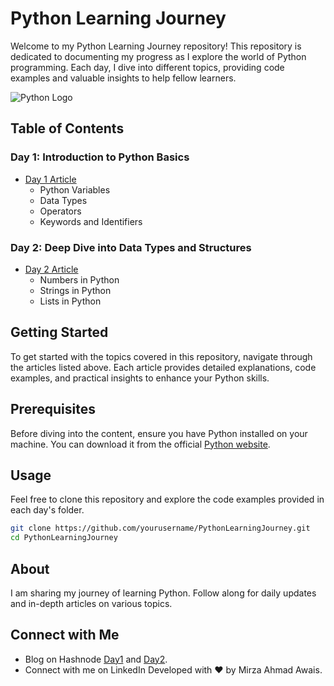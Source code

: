 # Python Learning Journey

Welcome to my Python Learning Journey repository! This repository is dedicated to documenting my progress as I explore the world of Python programming. Each day, I dive into different topics, providing code examples and valuable insights to help fellow learners.

![Python Logo](https://www.python.org/static/community_logos/python-logo-master-v3-TM-flattened.png)

## Table of Contents

### Day 1: Introduction to Python Basics
- [Day 1 Article](./Day1/README.md)
  - Python Variables
  - Data Types
  - Operators
  - Keywords and Identifiers

### Day 2: Deep Dive into Data Types and Structures
- [Day 2 Article](./Day2/README.md)
  - Numbers in Python
  - Strings in Python
  - Lists in Python

## Getting Started

To get started with the topics covered in this repository, navigate through the articles listed above. Each article provides detailed explanations, code examples, and practical insights to enhance your Python skills.

## Prerequisites

Before diving into the content, ensure you have Python installed on your machine. You can download it from the official [Python website](https://www.python.org/).

## Usage

Feel free to clone this repository and explore the code examples provided in each day's folder.

```sh
git clone https://github.com/yourusername/PythonLearningJourney.git
cd PythonLearningJourney
```
## About
I am sharing my journey of learning Python. Follow along for daily updates and in-depth articles on various topics.

## Connect with Me
- Blog on Hashnode [Day1](https://hashnode.com/edit/clwqapdk1001t08l09odo1c6j) and [Day2](https://hashnode.com/edit/clwuxx8sy00010ajl92g0hjpj).
- Connect with me on LinkedIn
Developed with ❤️ by Mirza Ahmad Awais.
